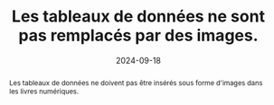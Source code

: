 ---
N: '239'
Rubrique: Structure et code
title: Les tableaux de données ne sont pas remplacés par des images. 
abstract: Les tableaux de données ne doivent pas être insérés sous forme d'images dans les livres numériques.
categories: [" Structure et code"]
agrege: O4239-E078
opquast: '4 239'
indiceebook: '78'
description: "Règle n° 078"
before: "077"
weight: "078"
after: "079"
actif: '1'
layout: rules
date: 2024-09-18
tags: ["affichage", "Accessibilité"]
objectif: ["Permettre aux utilisateurs d’accéder à des tableaux exploitables par les aides techniques.", "
Améliorer l’accessibilité des contenus aux lectrices et lecteurs handicapées.", "Améliorer la prise en compte des contenus par les moteurs de recherche et outils d’indexation"]
Meo: ["Utiliser systématiquement l’élément table et les éléments associés (tr, td, th, caption... en fonction de la nature du tableau) pour baliser les tableaux de données."]
Controle: ["Vérifier le code source de la page HTML de l'epub"]
epubcheck: 
ace: 
humancheck: true
Source: ["Opquast"]
Referentiel: [""]
steps: ["Conception", "Fabrication"]
---